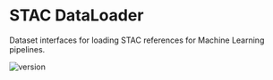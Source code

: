 # STAC DataLoader

Dataset interfaces for loading STAC references for Machine Learning pipelines.

![version](https://img.shields.io/badge/version-0.3.2-blue)
